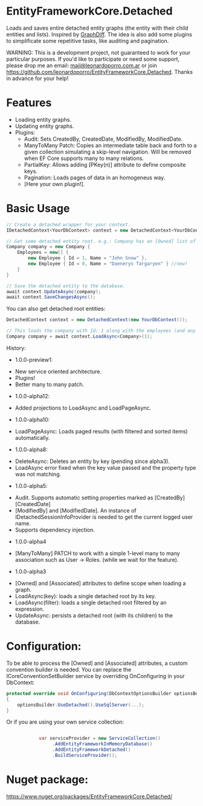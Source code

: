 
# EntityFrameworkCore.Detached

Loads and saves entire detached entity graphs (the entity with their child entities and lists). 
Inspired by [GraphDiff](https://github.com/refactorthis/GraphDiff).
The idea is also add some plugins to simplificate some repetitive tasks, like auditing and pagination.

WARNING: This is a development project, not guaranteed to work for your particular purposes.
If you'd like to participate or need some support, please drop me an email: mail@leonardoporro.com.ar
or join https://github.com/leonardoporro/EntityFrameworkCore.Detached.
Thanks in advance for your help!

# Features
* Loading entity graphs.
* Updating entity graphs.
* Plugins:
	- Audit: Sets CreatedBy, CreatedDate, ModifiedBy, ModifiedDate.
	- ManyToMany Patch: Copies an intermediate table back and forth to a given collection
	simulating a skip-level navigation. Will be removed when EF Core supports many to many relations.
	- PartialKey: Allows adding [PKey(n)] attribute to define composite keys.
	- Pagination: Loads pages of data in an homogeneus way.
    - [Here your own plugin!].
	 
# Basic Usage
```csharp
// Create a detached wrapper for your context.
IDetachedContext<YourDbContext> context = new DetachedContext<YourDbContext>(new YourDbContext());

// Get some detached entity root. e.g.: Company has an [Owned] list of Employees.
Company company = new Company {
	Employees = new[] {
    	new Employee { Id = 1, Name = "John Snow" },
        new Employee { Id = 0, Name = "Daenerys Targaryen" } //new!
    }
}

// Save the detached entity to the database.
await context.UpdateAsync(company);
await context.SaveChangesAsync();  
```
You can also get detached root entities:

```csharp
DetachedContext context = new DetachedContext(new YourDbContext());

// This loads the company with Id: 1 along with the employees (and any other relation).
Company company = await context.LoadAsync<Company>(1); 

```

History:
- 1.0.0-preview1:
 * New service oriented architecture.
 * Plugins!
 * Better many to many patch.

- 1.0.0-alpha12: 
 * Added projections to LoadAsync and LoadPageAsync.

- 1.0.0-alpha10:
 * LoadPageAsync: Loads paged results (with filtered and sorted items) automatically.

- 1.0.0-alpha8:
 * DeleteAsync: Deletes an entity by key (pending since alpha3).
 * LoadAsync error fixed when the key value passed and the property type was not matching.

- 1.0.0-alpha5: 
 * Audit. Supports automatic setting properties marked as [CreatedBy] [CreatedDate]
 * [ModifiedBy] and [ModifiedDate]. An instance of IDetachedSessionInfoProvider is needed to get the current logged user name.
 * Supports dependency injection.

- 1.0.0-alpha4
 * [ManyToMany] PATCH to work with a simple 1-level many to many association such as User -> Roles.
 (while we wait for the feature).

- 1.0.0-alpha3
 * [Owned] and [Associated] attributes to define scope when loading a graph.
 * LoadAsync<TEntity>(key): loads a single detached root by its key.
 * LoadAsync<TEntity>(filter): loads a single detached root filtered by an expression.
 * UpdateAsync: persists a detached root (with its children) to the database. 



# Configuration:
To be able to process the [Owned] and [Associated] attributes, a custom convention builder is needed.
You can replace the ICoreConventionSetBuilder service by overriding OnConfiguring in your DbContext:

```csharp
protected override void OnConfiguring(DbContextOptionsBuilder optionsBuilder)
{
    optionsBuilder.UseDetached().UseSqlServer(...);
}
```
Or if you are using your own service collection: 

```csharp

            var serviceProvider = new ServiceCollection()
                 .AddEntityFrameworkInMemoryDatabase()
                 .AddEntityFrameworkDetached()
                 .BuildServiceProvider();
```

# Nuget package:
https://www.nuget.org/packages/EntityFrameworkCore.Detached/